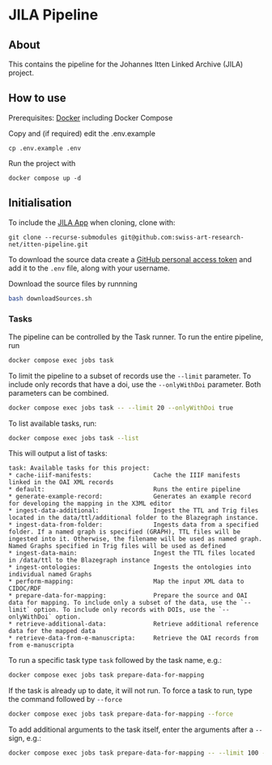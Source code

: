 # JILA Pipeline

## About

This contains the pipeline for the Johannes Itten Linked Archive (JILA) project.

## How to use

Prerequisites: [Docker](http://docker.io) including Docker Compose

Copy and (if required) edit the .env.example
```
cp .env.example .env
```

Run the project with
```
docker compose up -d
```

## Initialisation

To include the [JILA App](https://github.com/swiss-art-research-net/itten-app) when cloning, clone with:
```
git clone --recurse-submodules git@github.com:swiss-art-research-net/itten-pipeline.git
```

To download the source data create a [GitHub personal access token](https://github.com/settings/tokens) and add it to the `.env` file, along with your username.

Download the source files by runnning
```sh
bash downloadSources.sh
```

### Tasks

The pipeline can be controlled by the Task runner. To run the entire pipeline, run

```sh
docker compose exec jobs task
```

To limit the pipeline to a subset of records use the `--limit` parameter. To include only records that have a doi, use the `--onlyWithDoi` parameter. Both parameters can be combined.

```sh
docker compose exec jobs task -- --limit 20 --onlyWithDoi true
```

To list available tasks, run:

```sh
docker compose exec jobs task --list
```

This will output a list of tasks:
```
task: Available tasks for this project:
* cache-iiif-manifests:                 Cache the IIIF manifests linked in the OAI XML records
* default:                              Runs the entire pipeline
* generate-example-record:              Generates an example record for developing the mapping in the X3ML editor
* ingest-data-additional:               Ingest the TTL and Trig files located in the data/ttl/additional folder to the Blazegraph instance.
* ingest-data-from-folder:              Ingests data from a specified folder. If a named graph is specified (GRAPH), TTL files will be ingested into it. Otherwise, the filename will be used as named graph. Named Graphs specified in Trig files will be used as defined
* ingest-data-main:                     Ingest the TTL files located  in /data/ttl to the Blazegraph instance
* ingest-ontologies:                    Ingests the ontologies into individual named Graphs
* perform-mapping:                      Map the input XML data to CIDOC/RDF
* prepare-data-for-mapping:             Prepare the source and OAI data for mapping. To include only a subset of the data, use the `--limit` option. To include only records with DOIs, use the `--onlyWithDoi` option.
* retrieve-additional-data:             Retrieve additional reference data for the mapped data
* retrieve-data-from-e-manuscripta:     Retrieve the OAI records from from e-manuscripta
```

To run a specific task type `task` followed by the task name, e.g.:

```sh
docker compose exec jobs task prepare-data-for-mapping
```

If the task is already up to date, it will not run. To force a task to run, type the command followed by `--force`

```sh
docker compose exec jobs task prepare-data-for-mapping --force
```

To add additional arguments to the task itself, enter the arguments after a `--` sign, e.g.:

```sh
docker compose exec jobs task prepare-data-for-mapping -- --limit 100 --onlyWithDoi true
```
